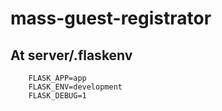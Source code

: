 # mass-guest-registrator

## At server/.flaskenv
```
    FLASK_APP=app
    FLASK_ENV=development
    FLASK_DEBUG=1
```